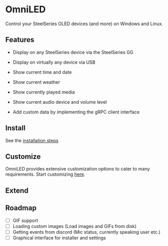 # OmniLED

Control your SteelSeries OLED devices (and more) on Windows and Linux.

## Features

- Display on any SteelSeries device via the SteelSeries GG
- Display on virtually any device via USB

- Show current time and date
- Show current weather
- Show currently played media
- Show current audio device and volume level

- Add custom data by implementing the gRPC client interface

## Install

See the [installation steps](docs/install.md)

## Customize

OmniLED provides extensive customization options to cater to many requirements.
Start customizing [here](docs/customization.md).

## Extend

[//]: # (OmniLED aims to create a bigger ecosystem. That's why it provides an easy way to extend the functionality via)

[//]: # (adding new plugins. See how can you create your own plugin [here]&#40;docs/&#41;)

## Roadmap

- [ ] GIF support
- [ ] Loading custom images (Load images and GIFs from disk)
- [ ] Getting events from discord (Mic status, currently speaking user etc.)
- [ ] Graphical interface for installer and settings